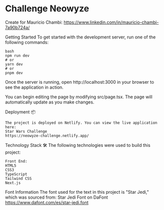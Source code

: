 <h1>Challenge Neowyze</h1>

Create for Mauricio Chambi:
https://www.linkedin.com/in/mauricio-chambi-7a90b724a/

Getting Started
To get started with the development server, run one of the following commands:

```
bash
npm run dev
# or
yarn dev
# or
pnpm dev
```

Once the server is running, open http://localhost:3000 in your browser to see the application in action.

You can begin editing the page by modifying src/page.tsx. The page will automatically update as you make changes.

Deployment 📦
```
The project is deployed on Netlify. You can view the live application here:
Star Wars Challenge
https://neowyze-challenge.netlify.app/
```

Technology Stack 🛠️
The following technologies were used to build this project:
```
Front End:
HTML5
CSS3
TypeScript
Tailwind CSS
Next.js
```

Font Information
The font used for the text in this project is "Star Jedi," which was sourced from:
Star Jedi Font on DaFont
https://www.dafont.com/es/star-jedi.font
